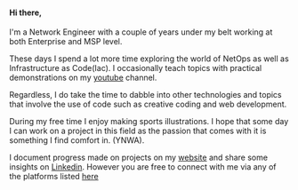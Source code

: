 #### Hi there,

I'm a Network Engineer with a couple of years under my belt working at both Enterprise and MSP level.

These days I spend a lot more time exploring the world of NetOps as well as Infrastructure as Code(Iac). I occasionally teach topics with practical demonstrations on my [youtube](https://www.youtube.com/@chidiejimonu) channel.

Regardless, I do take the time to dabble into other technologies and topics that involve the use of code such as creative coding and web development.

During my free time I enjoy making sports illustrations. I hope that some day I can work on a project in this field as the passion that comes with it is something I find comfort in. (YNWA).

I document progress made on projects on my [website](https://chidimyke.github.io) and share some insights on [Linkedin](https://www.linkedin.com/in/chidiebere-ejimonu/). However you are free to connect with me via any of the platforms listed [here](https://linktr.ee/chidiejimonu)
